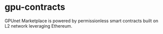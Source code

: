 # gpu-contracts

GPUnet Marketplace is powered by permissionless smart contracts built on L2 network leveraging Ethereum.
